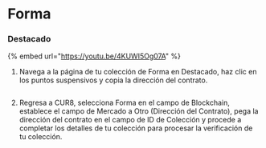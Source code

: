 # Forma

### Destacado

{% embed url="https://youtu.be/4KUWI5Og07A" %}

1. Navega a la página de tu colección de Forma en Destacado, haz clic en los puntos suspensivos y copia la dirección del contrato.

<figure><img src="../../.gitbook/assets/Screenshot 2025-01-31 at 13.28.40.png" alt=""><figcaption></figcaption></figure>

2. Regresa a CUR8, selecciona Forma en el campo de Blockchain, establece el campo de Mercado a Otro (Dirección del Contrato), pega la dirección del contrato en el campo de ID de Colección y procede a completar los detalles de tu colección para procesar la verificación de tu colección.

<figure><img src="../../.gitbook/assets/Screenshot 2025-01-31 at 13.32.20.png" alt=""><figcaption></figcaption></figure>
